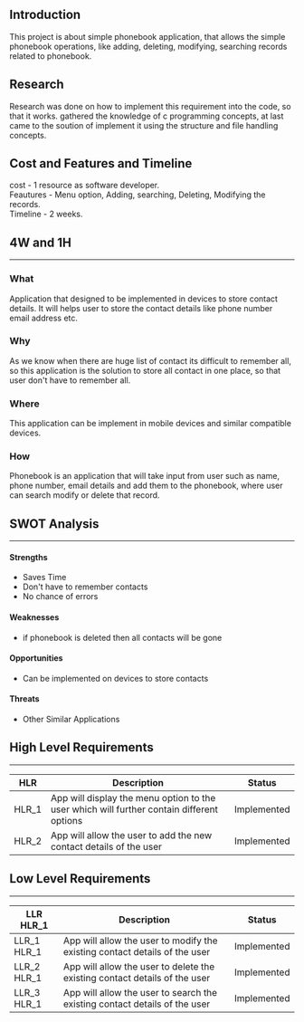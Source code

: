 ## Introduction
  This project is about simple phonebook application, that allows the simple phonebook operations, like adding, deleting, modifying, searching records related to phonebook.

## Research
 Research was done on how to implement this requirement into the code, so that it works. gathered the knowledge of c programming concepts, at last came to the soution of implement it using the structure and file handling concepts.

## Cost and Features and Timeline

 cost - 1 resource as software developer. <br/>
 Feautures - Menu option, Adding, searching, Deleting, Modifying the records.<br/>
 Timeline - 2 weeks.
 
 ## 4W and 1H

---

### What

Application that designed to be implemented in devices to store contact details. It will helps user to store the contact details like phone number email address etc.

### Why

As we know when there are huge list of contact its difficult to remember all, so this application is the solution to store all contact in one place, so that user don't have to remember all.

### Where

This application can be implement in mobile devices and similar compatible devices.

### How

Phonebook is an application that will take input from user such as name, phone number, email  details and add them to the phonebook, where user can search modify or delete that record.

## SWOT Analysis

---

#### Strengths

- Saves Time
- Don't have to remember contacts
- No chance of errors 


#### Weaknesses

- if phonebook is deleted then all contacts will be gone

#### Opportunities

- Can be implemented on devices to store contacts

#### Threats

- Other Similar Applications

## High Level Requirements

---

| HLR   | Description                                                                                | Status      |
| ----- | ------------------------------------------------------------------------------------------ | ----------- |
| HLR_1 | App will display the menu option to the user which will further contain different options       | Implemented |
| HLR_2 | App will allow the user to add the new contact details of the user    | Implemented |


## Low Level Requirements

---

| LLR HLR_1   | Description                                                                          | Status      |
| ----------- | ------------------------------------------------------------------------------------ | ----------- |
| LLR_1 HLR_1 | App will allow the user to modify the existing contact details of the user | Implemented |
| LLR_2 HLR_1 | App will allow the user to delete the existing contact details of the user | Implemented |
| LLR_3 HLR_1 | App will allow the user to search the existing contact details of the user | Implemented |
